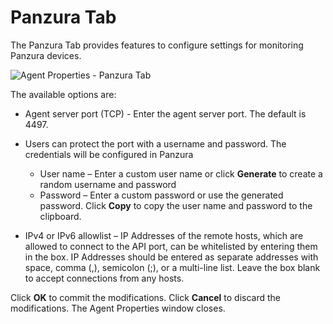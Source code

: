 # Panzura Tab

The Panzura Tab provides features to configure settings for monitoring Panzura devices.

![Agent Properties - Panzura Tab](/img/product_docs/activitymonitor/activitymonitor/admin/agents/properties/panzuratab.png)

The available options are:

- Agent server port (TCP) - Enter the agent server port. The default is 4497.
- Users can protect the port with a username and password. The credentials will be configured in Panzura

  - User name – Enter a custom user name or click __Generate__ to create a random username and password
  - Password – Enter a custom password or use the generated password. Click __Copy__ to copy the user name and password to the clipboard.
- IPv4 or IPv6 allowlist – IP Addresses of the remote hosts, which are allowed to connect to the API port, can be whitelisted by entering them in the box. IP Addresses should be entered as separate addresses with space, comma (,), semicolon (;), or a multi-line list. Leave the box blank to accept connections from any hosts.

Click __OK__ to commit the modifications. Click __Cancel__ to discard the modifications. The Agent Properties window closes.
